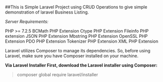 ##This is Simple Laravel Project using CRUD Operations to give simple demonstration of laravel Business Listing.

*Server Requirements:*

PHP >= 7.2.5
BCMath PHP Extension
Ctype PHP Extension
Fileinfo PHP extension
JSON PHP Extension
Mbstring PHP Extension
OpenSSL PHP Extension
PDO PHP Extension
Tokenizer PHP Extension
XML PHP Extension


Laravel utilizes Composer to manage its dependencies. So, before using Laravel, make sure you have Composer installed on your machine.

**Via Laravel Installer
First, download the Laravel installer using Composer:**

> composer global require laravel/installer



